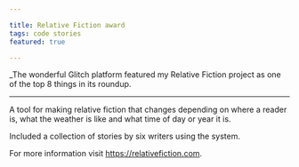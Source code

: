 ```yaml
---

title: Relative Fiction award
tags: code stories
featured: true

---
```


_The wonderful Glitch platform featured my Relative Fiction project as one of the top 8 things in its roundup. 

---

A tool for mak­ing re­l­at­ive fic­tion that changes de­pend­ing on where a reader is, what the weather is like and what time of day or year it is.

Included a col­lec­tion of stor­ies by six writers us­ing the sys­tem.

For more in­form­a­tion visit [https://​re­l­at­ive­fic­tion.com](https://​re­l­at­ive­fic­tion.com).